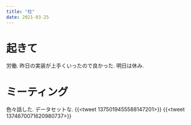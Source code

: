 ```yaml
---
title: "柱"
date: 2021-03-25
---
```


# 起きて
労働. 昨日の実装が上手くいったので良かった. 明日は休み.

# ミーティング
色々話した. データセットな.
{{<tweet 1375019455588147201>}}
{{<tweet 1374670071620980737>}}